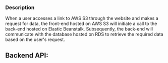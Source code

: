 ### Description

When a user accesses a link to AWS S3 through the website and makes a request for data, the front-end hosted on AWS S3 will initiate a call to the back-end hosted on Elastic Beanstalk. Subsequently, the back-end will communicate with the database hosted on RDS to retrieve the required data based on the user's request.

## Backend API: 